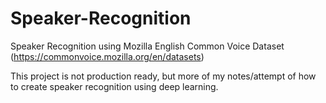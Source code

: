 # Speaker-Recognition
Speaker Recognition using Mozilla English Common Voice Dataset (https://commonvoice.mozilla.org/en/datasets)

This project is not production ready, but more of my notes/attempt of how to create speaker recognition using deep learning.
